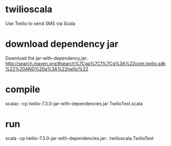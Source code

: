 # twilioscala
Use Twilio to send SMS via Scala
# download dependency jar
Download the jar-with-dependency.jar: http://search.maven.org/#search%7Cga%7C1%7Cg%3A%22com.twilio.sdk%22%20AND%20a%3A%22twilio%22
# compile
scalac -cp twilio-7.3.0-jar-with-dependencies.jar TwilioTest.scala
# run
scala -cp twilio-7.3.0-jar-with-dependencies.jar:. twilioscala.TwilioTest
